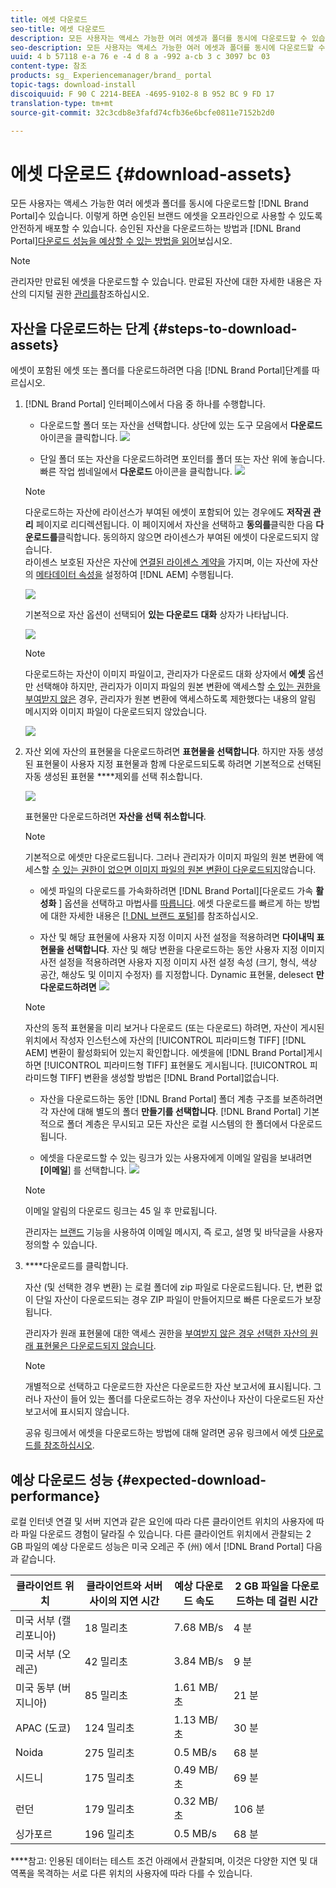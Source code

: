 ```yaml
---
title: 에셋 다운로드
seo-title: 에셋 다운로드
description: 모든 사용자는 액세스 가능한 여러 에셋과 폴더를 동시에 다운로드할 수 있습니다. 이렇게 하면 승인된 브랜드 에셋을 오프라인으로 사용할 수 있도록 안전하게 배포할 수 있습니다.
seo-description: 모든 사용자는 액세스 가능한 여러 에셋과 폴더를 동시에 다운로드할 수 있습니다. 이렇게 하면 승인된 브랜드 에셋을 오프라인으로 사용할 수 있도록 안전하게 배포할 수 있습니다.
uuid: 4 b 57118 e-a 76 e -4 d 8 a -992 a-cb 3 c 3097 bc 03
content-type: 참조
products: sg_ Experiencemanager/brand_ portal
topic-tags: download-install
discoiquuid: F 90 C 2214-BEEA -4695-9102-8 B 952 BC 9 FD 17
translation-type: tm+mt
source-git-commit: 32c3cdb8e3fafd74cfb36e6bcfe0811e7152b2d0

---
```



# 에셋 다운로드 {#download-assets}

모든 사용자는 액세스 가능한 여러 에셋과 폴더를 동시에 다운로드할 [!DNL Brand Portal]수 있습니다. 이렇게 하면 승인된 브랜드 에셋을 오프라인으로 사용할 수 있도록 안전하게 배포할 수 있습니다. 승인된 자산을 다운로드하는 방법과 [!DNL Brand Portal][다운로드 성능을 예상할 수 있는 방법을 읽어](../using/brand-portal-download-users.md#main-pars-header)보십시오.

>[!NOTE]
>
>관리자만 만료된 에셋을 다운로드할 수 있습니다. 만료된 자산에 대한 자세한 내용은 자산의 디지털 권한 [관리를](../using/manage-digital-rights-of-assets.md)참조하십시오.

## 자산을 다운로드하는 단계 {#steps-to-download-assets}

에셋이 포함된 에셋 또는 폴더를 다운로드하려면 다음 [!DNL Brand Portal]단계를 따르십시오.

1. [!DNL Brand Portal] 인터페이스에서 다음 중 하나를 수행합니다.

   * 다운로드할 폴더 또는 자산을 선택합니다. 상단에 있는 도구 모음에서 **다운로드** 아이콘을 클릭합니다.
   ![](assets/downloadassets-1.png)

   * 단일 폴더 또는 자산을 다운로드하려면 포인터를 폴더 또는 자산 위에 놓습니다. 빠른 작업 썸네일에서 **다운로드** 아이콘을 클릭합니다.
   ![](assets/downloadsingleasset-1.png)

   >[!NOTE]
   >
   >다운로드하는 자산에 라이선스가 부여된 에셋이 포함되어 있는 경우에도 **저작권 관리** 페이지로 리디렉션됩니다. 이 페이지에서 자산을 선택하고 **동의를**&#x200B;클릭한 다음 **다운로드를**&#x200B;클릭합니다. 동의하지 않으면 라이센스가 부여된 에셋이 다운로드되지 않습니다.\
   >라이센스 보호된 자산은 자산에 [연결된 라이센스 계약을](https://helpx.adobe.com/experience-manager/6-5/assets/using/drm.html#DigitalRightsManagementinAssets) 가지며, 이는 자산에 자산의 [메타데이터 속성을](https://helpx.adobe.com/experience-manager/6-5/assets/using/drm.html#DigitalRightsManagementinAssets) 설정하여 [!DNL AEM] 수행됩니다.

   ![](assets/licensed-asset-download-1.png)

   기본적으로 자산 옵션이 선택되어 **있는 다운로드** **대화** 상자가 나타납니다.

   ![](assets/donload-assets-dialog-1.png)

   >[!NOTE]
   >
   >다운로드하는 자산이 이미지 파일이고, 관리자가 다운로드 대화 상자에서 **에셋** 옵션만 선택해야 하지만, 관리자가 이미지 파일의 원본 변환에 액세스할 [수 있는 권한을 부여받지 않은](../using/brand-portal-adding-users.md#main-pars-procedure-202029708) 경우, 관리자가 원본 변환에 액세스하도록 제한했다는 내용의 알림 메시지와 이미지 파일이 다운로드되지 않았습니다.

   ![](assets/restrictaccess-note.png)

2. 자산 외에 자산의 표현물을 다운로드하려면 **표현물을 선택합니다**. 하지만 자동 생성된 표현물이 사용자 지정 표현물과 함께 다운로드되도록 하려면 기본적으로 선택된 자동 생성된 표현물 ****&#x200B;제외를 선택 취소합니다.

   ![](assets/exclude-auto-renditions.png)

   표현물만 다운로드하려면 **자산을 선택 취소합니다**.

   >[!NOTE]
   >
   >기본적으로 에셋만 다운로드됩니다. 그러나 관리자가 이미지 파일의 원본 변환에 액세스할 [수 있는 권한이 없으면 이미지 파일의 원본 변환이 다운로드되지](../using/brand-portal-adding-users.md#main-pars-procedure-202029708)않습니다.

   * 에셋 파일의 다운로드를 가속화하려면 [!DNL Brand Portal][다운로드 가속 **활성화** ] 옵션을 선택하고 마법사를 [따릅니다](../using/accelerated-download.md#main-pars-header-405749062). 에셋 다운로드를 빠르게 하는 방법에 대한 자세한 내용은 [[! DNL 브랜드 포털]](../using/accelerated-download.md)를 참조하십시오.

   * 자산 및 해당 표현물에 [](../using/brand-portal-image-presets.md#applyimagepresetswhendownloadingimages)사용자 지정 이미지 사전 설정을 적용하려면 **다이내믹 표현물을 선택합니다**. 자산 및 해당 변환을 다운로드하는 동안 사용자 지정 이미지 사전 설정을 적용하려면 사용자 지정 이미지 사전 설정 속성 (크기, 형식, 색상 공간, 해상도 및 이미지 수정자) 를 지정합니다. Dynamic 표현물, delesect **만 다운로드하려면**
   ![](assets/dynamic-renditions.png)

   >[!NOTE]
   >
   >자산의 동적 표현물을 미리 보거나 다운로드 (또는 다운로드) 하려면, 자산이 게시된 위치에서 작성자 인스턴스에 자산의 [!UICONTROL 피라미드형 TIFF] [!DNL AEM] 변환이 활성화되어 있는지 확인합니다. 에셋을에 [!DNL Brand Portal]게시하면 [!UICONTROL 피라미드형 TIFF] 표현물도 게시됩니다. [!UICONTROL 피라미드형 TIFF] 변환을 생성할 방법은 [!DNL Brand Portal]없습니다.

   * 자산을 다운로드하는 동안 [!DNL Brand Portal] 폴더 계층 구조를 보존하려면 각 자산에 대해 별도의 폴더 **만들기를 선택합니다**. [!DNL Brand Portal] 기본적으로 폴더 계층은 무시되고 모든 자산은 로컬 시스템의 한 폴더에서 다운로드됩니다.

   * 에셋을 다운로드할 수 있는 링크가 있는 사용자에게 이메일 알림을 보내려면 **[이메일**] 를 선택합니다.
   ![](assets/download-link.png)

   >[!NOTE]
   >
   >이메일 알림의 다운로드 링크는 45 일 후 만료됩니다.
   >
   >관리자는 [브랜드](../using/brand-portal-branding.md) 기능을 사용하여 이메일 메시지, 즉 로고, 설명 및 바닥글을 사용자 정의할 수 있습니다.

3. ****&#x200B;다운로드를 클릭합니다.

   자산 (및 선택한 경우 변환) 는 로컬 폴더에 zip 파일로 다운로드됩니다. 단, 변환 없이 단일 자산이 다운로드되는 경우 ZIP 파일이 만들어지므로 빠른 다운로드가 보장됩니다.

   관리자가 원래 표현물에 대한 액세스 권한을 [부여받지 않은 경우 선택한 자산의 원래 표현물은 다운로드되지 않습니다](../using/brand-portal-adding-users.md#main-pars-procedure-202029708).

   >[!NOTE]
   >
   >개별적으로 선택하고 다운로드한 자산은 다운로드한 자산 보고서에 표시됩니다. 그러나 자산이 들어 있는 폴더를 다운로드하는 경우 자산이나 자산이 다운로드된 자산 보고서에 표시되지 않습니다.

   공유 링크에서 에셋을 다운로드하는 방법에 대해 알려면 공유 링크에서 에셋 [다운로드를 참조하십시오](../using/brand-portal-link-share.md#main-pars-header-1703469193).

## 예상 다운로드 성능 {#expected-download-performance}

로컬 인터넷 연결 및 서버 지연과 같은 요인에 따라 다른 클라이언트 위치의 사용자에 따라 파일 다운로드 경험이 달라질 수 있습니다. 다른 클라이언트 위치에서 관찰되는 2 GB 파일의 예상 다운로드 성능은 미국 오레곤 주 (州) 에서 [!DNL Brand Portal] 다음과 같습니다.

| 클라이언트 위치 | 클라이언트와 서버 사이의 지연 시간 | 예상 다운로드 속도 | 2 GB 파일을 다운로드하는 데 걸린 시간 |
|-------------------------|-----------------------------------|-------------------------|------------------------------------|
| 미국 서부 (캘리포니아) | 18 밀리초 | 7.68 MB/s | 4 분 |
| 미국 서부 (오레곤) | 42 밀리초 | 3.84 MB/s | 9 분 |
| 미국 동부 (버지니아) | 85 밀리초 | 1.61 MB/초 | 21 분 |
| APAC (도쿄) | 124 밀리초 | 1.13 MB/초 | 30 분 |
| Noida | 275 밀리초 | 0.5 MB/s | 68 분 |
| 시드니 | 175 밀리초 | 0.49 MB/초 | 69 분 |
| 런던 | 179 밀리초 | 0.32 MB/초 | 106 분 |
| 싱가포르 | 196 밀리초 | 0.5 MB/s | 68 분 |

****&#x200B;참고: 인용된 데이터는 테스트 조건 아래에서 관찰되며, 이것은 다양한 지연 및 대역폭을 목격하는 서로 다른 위치의 사용자에 따라 다를 수 있습니다.
